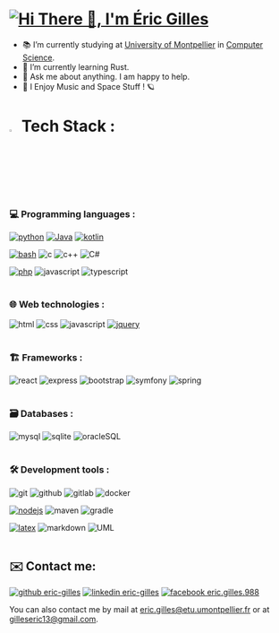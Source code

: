 # [![Hi There 👋, I'm Éric Gilles](https://readme-typing-svg.demolab.com?font=Operator+Mono&size=37&pause=3000&color=FAFAFAFA&vCenter=true&center=true&random=true&width=940&lines=Hi+There+%F0%9F%91%8B%2C+I'm+%C3%89ric+Gilles)](https://github.com/eric-gilles)‎  

- 📚 I’m currently studying at [University of Montpellier](https://sciences.edu.umontpellier.fr/) in [Computer Science](https://informatique-fds.edu.umontpellier.fr/).
- 🌱 I’m currently learning Rust.
- 💬 Ask me about anything. I am happy to help.
- 🎵 I Enjoy Music and Space Stuff ! 🪐

#

# [<img src="https://media2.giphy.com/media/QssGEmpkyEOhBCb7e1/giphy.gif?cid=ecf05e47a0n3gi1bfqntqmob8g9aid1oyj2wr3ds3mg700bl&rid=giphy.gif" width="3%">](https://github.com/eric-gilles) Tech Stack :

### 💻 Programming languages :
[![python](https://img.shields.io/badge/Python-3776AB?style=for-the-badge&logo=python&logoColor=white)](https://www.python.org/)
[![Java](https://img.shields.io/badge/Java-007396?style=for-the-badge&logo=openjdk&logoColor=white)](https://openjdk.java.net/)
[![kotlin](https://img.shields.io/badge/Kotlin-0095D5?style=for-the-badge&logo=kotlin&logoColor=white)](https://kotlinlang.org/)

[![bash](https://img.shields.io/badge/Bash-4EAA25?style=for-the-badge&logo=gnu-bash&logoColor=white)](https://www.gnu.org/software/bash/)
![c](https://img.shields.io/badge/C-A8B9CC?style=for-the-badge&logo=c&logoColor=white)
![c++](https://img.shields.io/badge/C++-00599C?style=for-the-badge&logo=c%2B%2B&logoColor=white)
![C#](https://img.shields.io/badge/C%23-239120?style=for-the-badge&logo=c-sharp&logoColor=white)

[![php](https://img.shields.io/badge/PHP-777BB4?style=for-the-badge&logo=php&logoColor=white)](https://www.php.net/)
![javascript](https://img.shields.io/badge/JavaScript-F7DF1E?style=for-the-badge&logo=javascript&logoColor=black)
![typescript](https://img.shields.io/badge/TypeScript-3178C6?style=for-the-badge&logo=typescript&logoColor=white)<br/><br/>


### 🌐 Web technologies :
![html](https://img.shields.io/badge/HTML5-E34F26?style=for-the-badge&logo=html5&logoColor=white)
![css](https://img.shields.io/badge/CSS3-1572B6?style=for-the-badge&logo=css3&logoColor=white)
![javascript](https://img.shields.io/badge/JavaScript-F7DF1E?style=for-the-badge&logo=javascript&logoColor=black)
[![jquery](https://img.shields.io/badge/jQuery-0769AD?style=for-the-badge&logo=jquery&logoColor=white)](https://jquery.com/)<br/><br/>


### 🏗️ Frameworks :
![react](https://img.shields.io/badge/React-61DAFB?style=for-the-badge&logo=react&logoColor=black)
![express](https://img.shields.io/badge/Express-000000?style=for-the-badge&logo=express&logoColor=white)
![bootstrap](https://img.shields.io/badge/Bootstrap-563D7C?style=for-the-badge&logo=bootstrap&logoColor=white)
![symfony](https://img.shields.io/badge/Symfony-000000?style=for-the-badge&logo=symfony&logoColor=white)
![spring](https://img.shields.io/badge/Spring-6DB33F?style=for-the-badge&logo=spring&logoColor=white)<br/><br/>


### 🗃️ Databases :
![mysql](https://img.shields.io/badge/MySQL-4479A1?style=for-the-badge&logo=mysql&logoColor=white)
![sqlite](https://img.shields.io/badge/SQLite-003B57?style=for-the-badge&logo=sqlite&logoColor=white)
![oracleSQL](https://img.shields.io/badge/OracleSQL-F80000?style=for-the-badge&logo=oracle&logoColor=white)<br/><br/>


### 🛠️ Development tools :
![git](https://img.shields.io/badge/Git-F05032?style=for-the-badge&logo=git&logoColor=white)
![github](https://img.shields.io/badge/GitHub-181717?style=for-the-badge&logo=github&logoColor=white)
![gitlab](https://img.shields.io/badge/GitLab-FCA121?style=for-the-badge&logo=gitlab&logoColor=white)
![docker](https://img.shields.io/badge/Docker-2496ED?style=for-the-badge&logo=docker&logoColor=white)

[![nodejs](https://img.shields.io/badge/Node.js-339933?style=for-the-badge&logo=node.js&logoColor=white)](https://nodejs.org/en/)
![maven](https://img.shields.io/badge/Apache_Maven-C71A36?style=for-the-badge&logo=apache-maven&logoColor=white)
![gradle](https://img.shields.io/badge/Gradle-02303A?style=for-the-badge&logo=gradle&logoColor=white)

[![latex](https://img.shields.io/badge/LaTeX-008080?style=for-the-badge&logo=latex&logoColor=white)](https://www.latex-project.org/)
![markdown](https://img.shields.io/badge/Markdown-000000?style=for-the-badge&logo=markdown&logoColor=white)
![UML](https://img.shields.io/badge/UML-000000?style=for-the-badge&logo=uml&logoColor=white)<br/><br/>


## ✉️ Contact me:
[![github eric-gilles](https://img.shields.io/badge/GitHub-100000?style=for-the-badge&logo=github&logoColor=white)](https://github.com/eric-gilles)
[![linkedin eric-gilles](https://img.shields.io/badge/LinkedIn-0077B5?style=for-the-badge&logo=linkedin&logoColor=white)](https://linkedin.com/in/eric-gilles1)
[![facebook eric.gilles.988](https://img.shields.io/badge/Facebook-1877F2?style=for-the-badge&logo=facebook&logoColor=white)](https://www.facebook.com/eric.gilles.988)

 
You can also contact me by mail at [eric.gilles@etu.umontpellier.fr](mailto:gilleseric13@gmail.com) or at [gilleseric13@gmail.com](gilleseric13@gmail.com).

